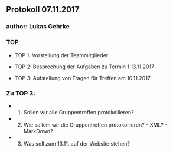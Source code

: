 ## Protokoll 07.11.2017

### author: Lukas Gehrke

### TOP
* TOP 1: Vorstellung der Teammitglieder

* TOP 2: Besprechung der Aufgaben zu Termin 1 13.11.2017

* TOP 3: Aufstellung von Fragen für Treffen am 10.11.2017


### Zu TOP 3:
* 1. Sollen wir alle Gruppentreffen protokollieren?

* 2. Wie sollem wir die Gruppentreffen protokollieren? - XML? - MarkDown?

* 3. Was soll zum 13.11. auf der Website stehen?
